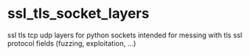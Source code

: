ssl_tls_socket_layers
=====================

ssl tls tcp udp layers for python sockets intended for messing with tls ssl protocol fields (fuzzing, exploitation, ...)

